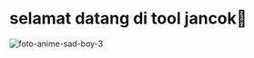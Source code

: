 # selamat datang di tool jancok👋
![foto-anime-sad-boy-3](https://user-images.githubusercontent.com/104694887/173634197-4cd17f9a-c961-4f19-b8e5-596be996e564.jpg)
